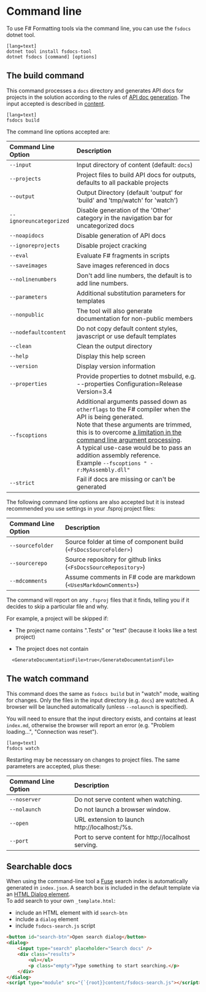 ﻿---
category: Documentation
categoryindex: 1
index: 2
---
# Command line

To use F# Formatting tools via the command line, you can use the `fsdocs` dotnet tool.

    [lang=text]
    dotnet tool install fsdocs-tool
    dotnet fsdocs [command] [options]

## The build command

This command processes a `docs` directory and generates API docs for projects in the solution according to the
rules of [API doc generation](apidocs.html). The input accepted is described in [content](content.html).

    [lang=text]
    fsdocs build

The command line options accepted are:

| Command Line Option  | Description                                                                                                                                                                                                                                                                                                                                                                                                     |
|:---------------------|:----------------------------------------------------------------------------------------------------------------------------------------------------------------------------------------------------------------------------------------------------------------------------------------------------------------------------------------------------------------------------------------------------------------|
| `--input`            | Input directory of content (default: `docs`)                                                                                                                                                                                                                                                                                                                                                                    |
| `--projects`         | Project files to build API docs for outputs, defaults to all packable projects                                                                                                                                                                                                                                                                                                                                  |
| `--output`           | Output Directory (default 'output' for 'build' and 'tmp/watch' for 'watch')                                                                                                                                                                                                                                                                                                                                     |
| `--ignoreuncategorized` | Disable generation of the 'Other' category in the navigation bar for uncategorized docs |
| `--noapidocs`        | Disable generation of API docs                                                                                                                                                                                                                                                                                                                                                                                  |
| `--ignoreprojects`   | Disable project cracking                                                                                                                                                                                                                                                                                                                                                                                        |
| `--eval`             | Evaluate F# fragments in scripts                                                                                                                                                                                                                                                                                                                                                                                |
| `--saveimages`       | Save images referenced in docs                                                                                                                                                                                                                                                                                                                                                                                  |
| `--nolinenumbers`    | Don't add line numbers, the default is to add line numbers.                                                                                                                                                                                                                                                                                                                                                          |
| `--parameters`       | Additional substitution parameters for templates                                                                                                                                                                                                                                                                                                                                                                |
| `--nonpublic`        | The tool will also generate documentation for non-public members                                                                                                                                                                                                                                                                                                                                                |
| `--nodefaultcontent` | Do not copy default content styles, javascript or use default templates                                                                                                                                                                                                                                                                                                                                         |
| `--clean`            | Clean the output directory                                                                                                                                                                                                                                                                                                                                                                                      |
| `--help`             | Display this help screen                                                                                                                                                                                                                                                                                                                                                                                        |
| `--version`          | Display version information                                                                                                                                                                                                                                                                                                                                                                                     |
| `--properties`       | Provide properties to dotnet msbuild, e.g. --properties Configuration=Release Version=3.4                                                                                                                                                                                                                                                                                                                       |
| `--fscoptions`       | Additional arguments passed down as `otherflags` to the F# compiler when the API is being generated.<br/>Note that these arguments are trimmed, this is to overcome [a limitation in the command line argument processing](https://github.com/commandlineparser/commandline/issues/58).<br/>A typical use-case would be to pass an addition assembly reference.<br/>Example `--fscoptions " -r:MyAssembly.dll"` |
| `--strict`           | Fail if docs are missing or can't be generated                                                                                                                                                                                                                                                                                                                                                                  |

The following command line options are also accepted but it is instead recommended you use
settings in your .fsproj project files:

| Command Line Option                 |  Description    |
|:-----------------------|:-----------------------------------------|
| `--sourcefolder`       |       Source folder at time of component build (`<FsDocsSourceFolder>`) |
| `--sourcerepo`         |       Source repository for github links (`<FsDocsSourceRepository>`) |
| `--mdcomments`           |     Assume comments in F# code are markdown (`<UsesMarkdownComments>`) |

The command will report on any `.fsproj` files that it finds, telling you if it decides to skip a particular file and why.

For example, a project will be skipped if:

* The project name contains ".Tests" or "test" (because it looks like a test project)

* The project does not contain
```
  <GenerateDocumentationFile>true</GenerateDocumentationFile>
```

## The watch command

This command does the same as `fsdocs build` but in "watch" mode, waiting for changes. Only the files in the input
directory (e.g. `docs`) are watched. A browser will be launched automatically (unless `--nolaunch` is specified).

You will need to ensure that the input directory exists, and contains at least `index.md`, otherwise the browser will
report an error (e.g. "Problem loading...", "Connection was reset").

    [lang=text]
    fsdocs watch

 Restarting may be necesssary on changes to project files. The same parameters are accepted, plus these:

| Command Line Option                 |  Description    |
|:-----------------------|:-----------------------------------------|
| `--noserver`     |   Do not serve content when watching.  |
| `--nolaunch`     |   Do not launch a browser window. |
| `--open`     |   URL extension to launch http://localhost:<port>/%s. |
| `--port`     |   Port to serve content for http://localhost serving. |



## Searchable docs

When using the command-line tool a [Fuse](https://www.fusejs.io/) search index is automatically generated in `index.json`. 
A search box is included in the default template via an [HTML Dialog element](https://developer.mozilla.org/docs/Web/HTML/Element/dialog).  
To add search to your own `_template.html`:

- include an HTML element with id `search-btn`
- include a `dialog` element
- include `fsdocs-search.js` script

```html
<button id="search-btn">Open search dialog</button>
<dialog>
    <input type="search" placeholder="Search docs" />
    <div class="results">
        <ul></ul>
        <p class="empty">Type something to start searching.</p>
    </div>
</dialog>
<script type="module" src="{`{root}}content/fsdocs-search.js"></script>
```
